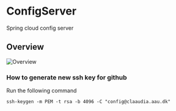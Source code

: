 # ConfigServer
Spring cloud config server

## Overview

![Overview](http://www.plantuml.com/plantuml/proxy?cache=no&src=https://raw.githubusercontent.com/aau-claaudia/ConfigServer/main/overview.iuml)

### How to generate new ssh key for github

Run the following command
```
ssh-keygen -m PEM -t rsa -b 4096 -C "config@claaudia.aau.dk"
```

